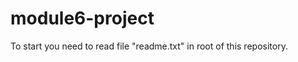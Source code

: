 module6-project
===============

To start you need to read file "readme.txt" in root of this repository.
